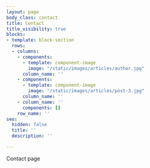```yaml
---
layout: page
body_class: contact
title: Contact
title_visibility: true
blocks:
- template: block-section
  rows:
  - columns:
    - components:
      - template: component-image
        image: "/static/images/articles/author.jpg"
      column_name: ''
    - components:
      - template: component-image
        image: "/static/images/articles/post-3.jpg"
      column_name: ''
    - column_name: ''
      components: []
    row_name: ''
seo:
  hidden: false
  title: ''
  description: ''

---
```

Contact page